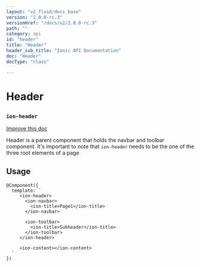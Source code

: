 ```yaml
---
layout: "v2_fluid/docs_base"
version: "2.0.0-rc.3"
versionHref: "/docs/v2/2.0.0-rc.3"
path: ""
category: api
id: "header"
title: "Header"
header_sub_title: "Ionic API Documentation"
doc: "Header"
docType: "class"

---
```










<h1 class="api-title">
<a class="anchor" name="header" href="#header"></a>

Header
<h3><code>ion-header</code></h3>






</h1>

<a class="improve-v2-docs" href="http://github.com/driftyco/ionic/edit/master//src/components/toolbar/toolbar.ts#L5">
Improve this doc
</a>






<p>Header is a parent component that holds the navbar and toolbar component.
It&#39;s important to note that <code>ion-header</code> needs to be the one of the three root elements of a page</p>




<!-- @usage tag -->

<h2><a class="anchor" name="usage" href="#usage"></a>Usage</h2>

<pre><code class="lang-ts">@Component({
  template: `
     &lt;ion-header&gt;
       &lt;ion-navbar&gt;
         &lt;ion-title&gt;Page1&lt;/ion-title&gt;
       &lt;/ion-navbar&gt;

       &lt;ion-toolbar&gt;
         &lt;ion-title&gt;Subheader&lt;/ion-title&gt;
       &lt;/ion-toolbar&gt;
     &lt;/ion-header&gt;

     &lt;ion-content&gt;&lt;/ion-content&gt;
  `
})
</code></pre>




<!-- @property tags -->



<!-- instance methods on the class -->




<!-- related link --><!-- end content block -->


<!-- end body block -->

